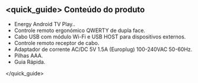 ## <quick_guide> Conteúdo do produto

* Energy Android TV Play..
* Controle remoto ergonómico QWERTY de dupla face.
* Cabo USB com módulo Wi-Fi e USB HOST para dispositivos externos.
* Controle remoto receptor de cabo.
* Adaptador de corrente AC/DC 5V 1.5A (Europlug) 100-240VAC 50-60Hz.
* Pilhas AAA.
* Guia Rápida.

</quick_guide>
